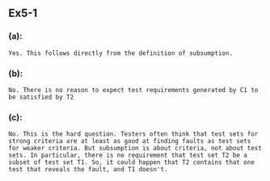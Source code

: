 ## Ex5-1
### (a):
	Yes. This follows directly from the definition of subsumption.
### (b):
	No. There is no reason to expect test requirements generated by C1 to be satisfied by T2
### (c):
	No. This is the hard question. Testers often think that test sets for strong criteria are at least as good at finding faults as test sets for weaker criteria. But subsumption is about criteria, not about test sets. In particular, there is no requirement that test set T2 be a subset of test set T1. So, it could happen that T2 contains that one test that reveals the fault, and T1 doesn't.